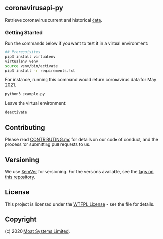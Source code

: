 ## coronavirusapi-py

Retrieve coronavirus current and historical [data](https://moatsystems.com/covid19-api/).


### Getting Started

Run the commands below if you want to test it in a virtual environment: 

```sh
## Prerequisites
pip3 install virtualenv
virtualenv venv
source venv/bin/activate
pip3 install -r requirements.txt
```

For instance, running this command would return coronavirus data for May 2021.

```sh
python3 example.py
```

Leave the virtual environment:

```sh
deactivate
```

## Contributing

Please read [CONTRIBUTING.md](https://gist.github.com/PurpleBooth/b24679402957c63ec426) for details on our code of conduct, and the process for submitting pull requests to us.

## Versioning

We use [SemVer](http://semver.org/) for versioning. For the versions available, see the [tags on this repository](https://github.com/Cloudeya/coronavirusapi-wrapper/tags).

## License

This project is licensed under the [WTFPL License](LICENSE) - see the file for details.

## Copyright

(c) 2020 [Moat Systems Limited](https://moatsystems.com).
